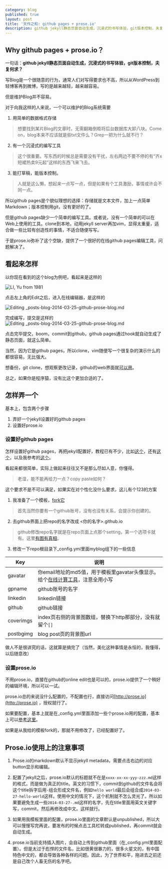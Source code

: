```yaml
---
category: blog
published: true
layout: post
title: '天作之和: github pages + prose.io'
description: github jekyll静态页面自动生成，沉浸式的书写体验，git版本控制，夫复何求？
---
```


## Why github pages + prose.io？

一句话：**github jekyll静态页面自动生成，沉浸式的书写体验，git版本控制，夫复何求？**

写Blog是一个很随意的行为，通常人们对写得要求也不高，所以从WordPress到轻博客再到微博，写的是越来越轻，越来越容易。

但是维护Blog并不容易。

对于向我这样的人来说，一个可以维护的Blog系统需要

1. 用简单的数据格式存储
> 想要找到某片Blog的文章时，无需翻箱倒柜将后台数据库大卸八块。Come on，blog本来不应该就是些txt文件么？Grep一把为什么就不行？

2. 有一个沉浸式的编写工具
> 这个很重要。写东西的时候总是需要没有干扰，左右两边不要不停的有“齐x短裙热卖9元起”这样的东西飞来飞去。

3. 能打草稿，能版本控制。
> 人就是这么懒，想起来一点写一点，但是如果有个工具激励，事情或许会不同一点。

所以github pages是个貌似理想的选择：存储就是文本文件，加上一点简单Markdown；版本控制用git，没有更好的了。

但是github pages缺少一个简单的编写工具。或者说，没有一个简单的可以在Web上使用的工具。clone到本地，动用jekyll server再加vim，显得太重量，适合做一些比较有创造性的事情，不适合随便写写。

于是prose.io弥补了这个空缺，提供了一个很好的在线github pages编辑工具，问题解决了。

## 看起来怎样

以你现在看到的这个blog为例吧，看起来是这样的

![LI, Yu from 1981](/images/github-prose-start.png)

点击左上角的Edit之后，进入在线编辑器，是这样的

![Editing _posts-blog-2014-03-25-github-prose-blog.md](/images/github-prose-edit1.png)

完成编写，提交是这样的
![Editing _posts-blog-2014-03-25-github-prose-blog.md](/images/github-prose-edit2.png)

点击完毕提交，boom，commit到github，github pages通过hook就自动生成了静态页面，就这么简单。

当然，因为它是github pages，所以clone，vim随便写一个很复杂的演示什么的都很容易，无比强大。

想备份，git clone，想观察更改记录，github的web界面就[可以用](https://github.com/liyu1981/liyu1981.github.io/commits/master/_posts/blog/2014-03-25-github-prose-blog.md)。

总之，如果你是程序猿，没有比这个更加合适的了。

## 怎样弄一个

基本上，包含两个步骤

1. 弄好一个jekyll设置好的github pages
2. 设置好prose.io

### 设置好github pages

怎样设置好github pages，再把jekyll配置好，教程已有不少，比如[这个](http://www.ruanyifeng.com/blog/2012/08/blogging_with_jekyll.html)，还有[这个](http://sanvibyfish.github.io/posts/githubpage/)，以及我参考的[这个](http://beiyuu.com/github-pages/)。

看起来都很简单，实际上做起来往往又不是那么尽如人意，你懂得。

> 老湿，能不能再给力一点？copy paste如何？

这个要求不是不可以满足，如果实在对个性化没什么要求，这儿有个123的方案

1. 我准备了一个模板，[fork它](https://github.com/liyu1981/template-githubio/fork)
> 首先当然你要有一个github账号，没有也没有关系，会提示你创建的。

2. 去github界面上把repo的名字改成 <你的名字>.github.io 
> github修改repo名字就是在repo页面上点那个setting，第一个选项卡就有。这里[有图有真相](https://help.github.com/articles/renaming-a-repository)。

3. 修改一下repo根目录下_config.yml里面myblog组下的一些信息

| Key | 说明 |
|---------|--------------------|
| gavatar | 你email地址的md5值，用于模板里gavatar头像显示。给个[在线计算工具](http://md5-hash-online.waraxe.us/)，注意全用小写 |
| gpname | github账号的名字 |
| linkedin | linkedin链接 |
| github | github链接 |
| coverimgs | index页右侧的背景图数组，替换下http那部分，没有就留个`[]` |
| postbgimg | blog post页的背景图url |

做人不是很讲究的话，这就算是搞完了（当然，美化这种事情是永恒的，我懂得，以后随意改）

### 设置prose.io

不用prose.io，直接在github的online edit也是可以的，prose.io提供了一个稍好的编辑环境，所以可以一试。

prose.io总的来说没什么配置的，不配置也行，直接访问[http://prose.io](http://prose.io) ，授权就行了。

如果要配置，基本上就是在_config.yml里面添加一些个prose.io用的配置，基本上可以[参考这里](https://github.com/prose/prose/wiki/Prose-Configuration)。

如果是从我给的模板fork的，那就不用修改了，已经配置好了。

## Prose.io使用上的注意事项

1. Prose.io的markdown默认不显示jekyll metadata，需要点击右边的对应button显示和编辑。

2. 配置了jekyll之后，prose.io默认的标题就不在是`xxxx-xx-xx-yyy-zzz.md`这样的格式，而是做为真正的title。英文的习惯下，commit到github的文件名会将这个title拆字后用`-`组合形成文件名，例如`hello world`最后会组合成`2014-03-27-hello-world`这样。使用中文的情况下，这个机制就不怎么灵光了。所以如果要避免生成一些`2014-03-27-.md`这样的名字，先在title里面用英文关键字写，commit，然后再修改成中文。这样就行。

3. 如果用我模板里面的配置，prose.io里面的文章默认是unpublished，所以大可以慢慢写完再说，要发布的时候点击工具栏转成published，再commit就会自动生成。

4. prose.io当前支持插入图片，会自动上传到github里面（在_config.yml里面配置）。但是太过于彪悍的文件名，比如很黄很暴力的，很多火星文的，有中国特色中文的，都会导致各种各样的问题。因此，为了世界和平，拖进去之前还是自己改个人畜无伤的名字吧。
